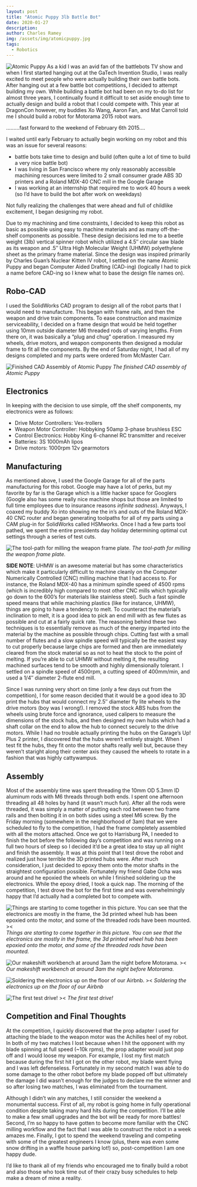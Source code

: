 ```yaml
---
layout: post
title: "Atomic Puppy 3lb Battle Bot"
date: 2020-01-27
description: 
author: Charles Ramey
img: /assets/img/atomicpuppy.jpg
tags:
  - Robotics
---
```

![Atomic Puppy](assets/img/atomicpuppy.jpg)
As a kid I was an avid fan of the battlebots TV show and when I first started hanging out at the GaTech Invention Studio, I was really excited to meet people who were actually building their own battle bots. After hanging out at a few battle bot competitions, I decided to attempt building my own. While building a battle bot had been on my to-do list for almost three years, I continually found it difficult to set aside enough time to actually design and build a robot that I could compete with. This year at DragonCon however, my buddies Xo Wang, Aaron Fan, and Mat Carroll told me I should build a robot for Motorama 2015 robot wars.

………fast forward to the weekend of February 6th 2015….

I waited until early February to actually begin working on my robot and this was an issue for several reasons:

- battle bots take time to design and build (often quite a lot of time to build a very nice battle bot)
- I was living in San Francisco where my only reasonably accessible machining resources were limited to 2 small consumer grade ABS 3D printers and a Roland MDX-40 CNC mill in the Google Garage
- I was working at an internship that required me to work 40 hours a week (so I’d have to build the bot after work on weekdays)

Not fully realizing the challenges that were ahead and full of childlike excitement, I began designing my robot.

Due to my machining and time constraints, I decided to keep this robot as basic as possible using easy to machine materials and as many off-the-shelf components as possible. These design decisions led me to a beetle weight (3lb) vertical spinner robot which utilized a 4.5″ circular saw blade as its weapon and .5″ Ultra High Molecular Weight (UHMW) polyethylene sheet as the primary frame material. Since the design was inspired primarily by Charles Guan’s Nuclear Kitten IV robot, I settled on the name Atomic Puppy and began Computer Aided Drafting (CAD-ing) (logically I had to pick a name before CAD-ing so I knew what to base the design file names on).

## Robo-CAD

I used the SolidWorks CAD program to design all of the robot parts that I would need to manufacture. This began with frame rails, and then the weapon and drive train components. To ease construction and maximize serviceability, I decided on a frame design that would be held together using 10mm outside diameter M6 threaded rods of varying lengths. From there on, it was basically a “plug and chug” operation. I measured my wheels, drive motors, and weapon components then designed a modular frame to fit all the components. By the end of Saturday night, I had all of my designs completed and my parts were ordered from McMaster Carr.

![Finished CAD Assembly of Atomic Puppy](/assets/img/atomicpuppyfinishedcad.jpg)
*The finished CAD assembly of Atomic Puppy*

## Electronics
In keeping with the decision to use simple, off the shelf components, my electronics were as follows:

- Drive Motor Controllers: Vex-trollers
- Weapon Motor Controller: Hobbyking 50amp 3-phase brushless ESC
- Control Electronics: Hobby King 6-channel RC transmitter and receiver
- Batteries: 3S 1000mAh lipos
- Drive motors: 1000rpm 12v gearmotors

## Manufacturing
As mentioned above, I used the Google Garage for all of the parts manufacturing for this robot. Google may have a lot of perks, but my favorite by far is the Garage which is a little hacker space for Googlers (Google also has some really nice machine shops but those are limited to full time employees due to insurance reasons *infinite sadness*). Anyways, I coaxed my buddy Xo into showing me the in’s and outs of the Roland MDX-40 CNC router and began generating toolpaths for all of my parts using a CAM plug-in for SolidWorks called HSMworks. Once I had a few parts tool pathed, we spent the entire presidents day holiday determining optimal cut settings through a series of test cuts.

![The tool-path for milling the weapon frame plate.](/assets/img/weaponplatecam.jpg)
*The tool-path for milling the weapon frame plate.*

**SIDE NOTE**: UHMW is an awesome material but has some characteristics which make it particularly difficult to machine cleanly on the Computer Numerically Controlled (CNC) milling machine that I had access to. For instance, the Roland MDX-40 has a minimum spindle speed of 4500 rpms (which is incredibly high compared to most other CNC mills which typically go down to the 600’s for materials like stainless steel). Such a fast spindle speed means that while machining plastics (like for instance, UHMW), things are going to have a tendency to melt. To counteract the material’s inclination to melt, it is a good idea to pick an end mill with as few flutes as possible and cut at a fairly quick rate. The reasoning behind these two techniques is to essentially remove as much of the energy imparted into the material by the machine as possible through chips. Cutting fast with a small number of flutes and a slow spindle speed will typically be the easiest way to cut properly because large chips are formed and then are immediately cleared from the stock material so as not to heat the stock to the point of melting. If you’re able to cut UHMW without melting it, the resulting machined surfaces tend to be smooth and highly dimensionally tolerant. I settled on a spindle speed of 4500rpm, a cutting speed of 400mm/min, and used a 1/4″ diameter 2-flute end mill. 

Since I was running very short on time (only a few days out from the competition), I for some reason decided that it would be a good idea to 3D print the hubs that would connect my 2.5″ diameter fly lite wheels to the drive motors (boy was I wrong!). I removed the stock ABS hubs from the wheels using brute force and ignorance, used calipers to measure the dimensions of the stock hubs, and then designed my own hubs which had a shaft collar on the end to allow the hub to connect securely to the drive motors. While I had no trouble actually printing the hubs on the Garage’s Up! Plus 2 printer, I discovered that the hubs weren’t entirely straight. When I test fit the hubs, they fit onto the motor shafts really well but, because they weren’t staright along their center axis they caused the wheels to rotate in a fashion that was highly cattywampus.

## Assembly
Most of the assembly time was spent threading the 10mm OD 5.3mm ID aluminum rods with M6 threads through both ends. I spent one afternoon threading all 48 holes by hand (it wasn’t much fun). After all the rods were threaded, it was simply a matter of putting each rod between two frame rails and then bolting it in on both sides using a steel M6 screw. By the Friday morning (somewhere in the neighborhood of 3am) that we were scheduled to fly to the competition, I had the frame completely assembled with all the motors attached. Once we got to Harrisburg PA, I needed to finish the bot before the following day’s competition and was running on a full two hours of sleep so I decided it’d be a great idea to stay up all night and finish the assembly. It was at this point that I test drove the robot and realized just how terrible the 3D printed hubs were. After much consideration, I just decided to epoxy them onto the motor shafts in the straightest configuration possible. Fortunately my friend Gabe Ocha was around and he epoxied the wheels on while I finished soldering up the electronics. While the epoxy dried, I took a quick nap. The morning of the competition, I test drove the bot for the first time and was overwhelmingly happy that I’d actually had a completed bot to compete with.

![Things are starting to come together in this picture. You can see that the electronics are mostly in the frame, the 3d printed wheel hub has been epoxied onto the motor, and some of the threaded rods have been mounted. ><](/assets/img/assembly_one.jpg)
*Things are starting to come together in this picture. You can see that the electronics are mostly in the frame, the 3d printed wheel hub has been epoxied onto the motor, and some of the threaded rods have been mounted.*

![Our makeshift workbench at around 3am the night before Motorama. ><](/assets/img/assembly_two.jpg)
*Our makeshift workbench at around 3am the night before Motorama.*

![Soldering the electronics up on the floor of our Airbnb. ><](/assets/img/assembly_three.jpg)
*Soldering the electronics up on the floor of our Airbnb*

![The first test drive! ><](/assets/img/assembly_four.jpg)
*The first test drive!*

## Competition and Final Thoughts
At the competition, I quickly discovered that the prop adapter I used for attaching the blade to the weapon motor was the Achilles heel of my robot. In both of my two matches I lost because when I hit the opponent with my blade spinning at full speed (~10k rpms), the prop adapter would just pop off and I would loose my weapon. For example, I lost my first match because during the first hit I got on the other robot, my blade went flying and I was left defenseless. Fortunately in my second match I was able to do some damage to the other robot before my blade popped off but ultimately the damage I did wasn’t enough for the judges to declare me the winner and so after losing two matches, I was eliminated from the tournament.

Although I didn’t win any matches, I still consider the weekend a monumental success. First of all, my robot is going home in fully operational condition despite taking many hard hits during the competition. I’ll be able to make a few small upgrades and the bot will be ready for more battles! Second, I’m so happy to have gotten to become more familiar with the CNC milling workflow and the fact that I was able to construct the robot in a week amazes me. Finally, I got to spend the weekend traveling and competing with some of the greatest engineers I know (plus, there was even some snow drifting in a waffle house parking lot!) so, post-competition I am one happy dude.

I’d like to thank all of my friends who encouraged me to finally build a robot and also those who took time out of their crazy busy schedules to help make a dream of mine a reality.
